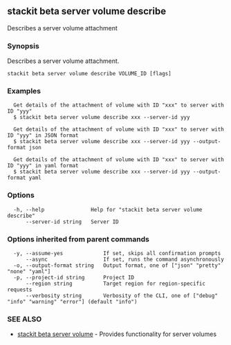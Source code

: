 ## stackit beta server volume describe

Describes a server volume attachment

### Synopsis

Describes a server volume attachment.

```
stackit beta server volume describe VOLUME_ID [flags]
```

### Examples

```
  Get details of the attachment of volume with ID "xxx" to server with ID "yyy"
  $ stackit beta server volume describe xxx --server-id yyy

  Get details of the attachment of volume with ID "xxx" to server with ID "yyy" in JSON format
  $ stackit beta server volume describe xxx --server-id yyy --output-format json

  Get details of the attachment of volume with ID "xxx" to server with ID "yyy" in yaml format
  $ stackit beta server volume describe xxx --server-id yyy --output-format yaml
```

### Options

```
  -h, --help               Help for "stackit beta server volume describe"
      --server-id string   Server ID
```

### Options inherited from parent commands

```
  -y, --assume-yes             If set, skips all confirmation prompts
      --async                  If set, runs the command asynchronously
  -o, --output-format string   Output format, one of ["json" "pretty" "none" "yaml"]
  -p, --project-id string      Project ID
      --region string          Target region for region-specific requests
      --verbosity string       Verbosity of the CLI, one of ["debug" "info" "warning" "error"] (default "info")
```

### SEE ALSO

* [stackit beta server volume](./stackit_beta_server_volume.md)	 - Provides functionality for server volumes

